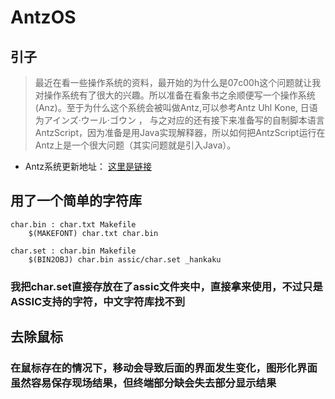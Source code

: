 # AntzOS

## 引子
> 最近在看一些操作系统的资料，最开始的为什么是07c00h这个问题就让我对操作系统有了很大的兴趣。所以准备在看象书之余顺便写一个操作系统(Anz)。至于为什么这个系统会被叫做Antz,可以参考Antz Uhl Kone, 日语为アインズ·ウール·ゴウン ， 与之对应的还有接下来准备写的自制脚本语言AntzScript，因为准备是用Java实现解释器，所以如何把AntzScript运行在Antz上是一个很大问题（其实问题就是引入Java）。

* Antz系统更新地址： [这里是链接](https://www.cnblogs.com/LexMoon/category/1262287.html)

 
## 用了一个简单的字符库

```
char.bin : char.txt Makefile
	$(MAKEFONT) char.txt char.bin

char.set : char.bin Makefile
	$(BIN2OBJ) char.bin assic/char.set _hankaku
```
### 我把char.set直接存放在了assic文件夹中，直接拿来使用，不过只是ASSIC支持的字符，中文字符库找不到


## 去除鼠标

### 在鼠标存在的情况下，移动会导致后面的界面发生变化，图形化界面虽然容易保存现场结果，但终端部分缺会失去部分显示结果

